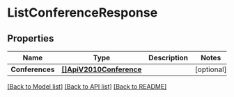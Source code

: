 # ListConferenceResponse

## Properties

Name | Type | Description | Notes
------------ | ------------- | ------------- | -------------
**Conferences** | [**[]ApiV2010Conference**](ApiV2010Conference.md) |  |[optional] 

[[Back to Model list]](../README.md#documentation-for-models) [[Back to API list]](../README.md#documentation-for-api-endpoints) [[Back to README]](../README.md)


